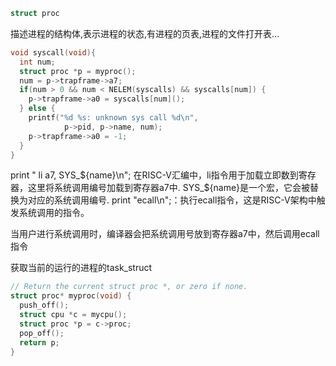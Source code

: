 ```cpp
struct proc
```

描述进程的结构体,表示进程的状态,有进程的页表,进程的文件打开表...

```cpp
void syscall(void){
  int num;
  struct proc *p = myproc();
  num = p->trapframe->a7;
  if(num > 0 && num < NELEM(syscalls) && syscalls[num]) {
    p->trapframe->a0 = syscalls[num]();
  } else {
    printf("%d %s: unknown sys call %d\n",
            p->pid, p->name, num);
    p->trapframe->a0 = -1;
  }
}
```

print " li a7, SYS_${name}\n";
在RISC-V汇编中，li指令用于加载立即数到寄存器，这里将系统调用编号加载到寄存器a7中.
SYS_${name}是一个宏，它会被替换为对应的系统调用编号.
print "ecall\n";：执行ecall指令，这是RISC-V架构中触发系统调用的指令。

当用户进行系统调用时，编译器会把系统调用号放到寄存器a7中，然后调用ecall指令


获取当前的运行的进程的task_struct

```cpp 
// Return the current struct proc *, or zero if none.
struct proc* myproc(void) {
  push_off();
  struct cpu *c = mycpu();
  struct proc *p = c->proc;
  pop_off();
  return p;
} 
```




